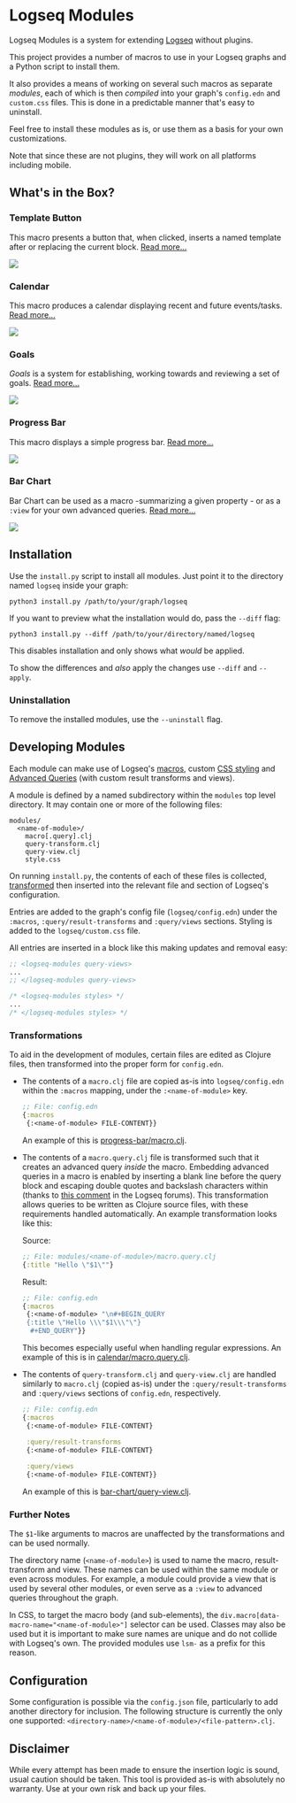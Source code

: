 # Logseq Modules

Logseq Modules is a system for extending  [Logseq](https://logseq.com) without plugins.

This project provides a number of macros to use in your Logseq graphs and a Python script to install them.

It also provides a means of working on several such macros as separate _modules_, each of which is then _compiled_ into your graph's `config.edn` and `custom.css` files. This is done in a predictable manner that's easy to uninstall.

Feel free to install these modules as is, or use them as a basis for your own customizations.

Note that since these are not plugins, they will work on all platforms including mobile.

## What's in the Box?

### Template Button

This macro presents a button that, when clicked, inserts a named template after or replacing the current block.
[Read more...](./modules/template-button/README.md)

![](./modules/template-button/preview.png)

### Calendar

This macro produces a calendar displaying recent and future events/tasks.
[Read more...](./modules/calendar/README.md)

![](./modules/calendar/preview.png)

### Goals

_Goals_ is a system for establishing, working towards and reviewing a set of goals.
[Read more...](./modules/goals/README.md)

![](./modules/goals/preview.png)

### Progress Bar

This macro displays a simple progress bar.
[Read more...](./modules/progress-bar/README.md)

![](./modules/progress-bar/preview.png)

### Bar Chart

Bar Chart can be used as a macro -summarizing a given property - or as a `:view` for your own advanced queries. [Read more...](./modules/bar-chart/README.md)

![](./modules/bar-chart/preview.png)

## Installation

Use the `install.py` script to install all modules. Just point it to the directory named `logseq` inside your graph:
```
python3 install.py /path/to/your/graph/logseq
```
If you want to preview what the installation would do, pass the `--diff` flag:
```
python3 install.py --diff /path/to/your/directory/named/logseq
```
This disables installation and only shows what _would_ be applied.

To show the differences and _also_ apply the changes use `--diff` and `--apply`.

### Uninstallation

To remove the installed modules, use the `--uninstall` flag.

## Developing Modules

Each module can make use of Logseq's [macros](https://docs.logseq.com/#/page/macros), custom [CSS styling](https://docs.logseq.com/#/page/custom.css) and [Advanced Queries](https://docs.logseq.com/#/page/advanced%20queries) (with custom result transforms and views).

A module is defined by a named subdirectory within the `modules` top level directory. It may contain one or more of the following files:
```
modules/
  <name-of-module>/
    macro[.query].clj
    query-transform.clj
    query-view.clj
    style.css
```
On running `install.py`, the contents of each of these files is collected, [transformed](#transformations) then inserted into the relevant file and section of Logseq's configuration.

Entries are added to the graph's config file (`logseq/config.edn`) under the `:macros`, `:query/result-transforms` and `:query/views` sections. Styling is added to the `logseq/custom.css` file.

All entries are inserted in a block like this making updates and removal easy:
```clojure
;; <logseq-modules query-views>
...
;; </logseq-modules query-views>
```
```css
/* <logseq-modules styles> */
...
/* </logseq-modules styles> */
```

### Transformations

To aid in the development of modules, certain files are edited as Clojure files, then transformed into the proper form for `config.edn`.

- The contents of a `macro.clj` file are copied as-is into `logseq/config.edn` within the `:macros` mapping, under the `:<name-of-module>` key.
  ```clojure
  ;; File: config.edn
  {:macros
   {:<name-of-module> FILE-CONTENT}}
  ```
  An example of this is [progress-bar/macro.clj](./modules/progress-bar/macro.clj).

- The contents of a `macro.query.clj` file is transformed such that it creates an advanced query _inside_ the macro. Embedding advanced queries in a macro is enabled by inserting a blank line before the query block and escaping double quotes and backslash characters within (thanks to [this comment](https://discuss.logseq.com/t/is-it-possible-with-macros-to-run-a-db-query-for-a-block-id-an-build-the-embed-block-id-inside-a-page/20952/16?u=iant) in the Logseq forums). This transformation allows queries to be written as Clojure source files, with these requirements handled automatically. An example transformation looks like this:
  
  Source:
  ```clojure
  ;; File: modules/<name-of-module>/macro.query.clj
  {:title "Hello \"$1\""}
  ```

  Result:
  ```clojure
  ;; File: config.edn
  {:macros
   {:<name-of-module> "\n#+BEGIN_QUERY
   {:title \"Hello \\\"$1\\\"\"}
    #+END_QUERY"}}
  ```
  This becomes especially useful when handling regular expressions.
  An example of this is in [calendar/macro.query.clj](./modules/calendar/macro.query.clj).

- The contents of `query-transform.clj` and `query-view.clj` are handled similarly to `macro.clj` (copied as-is) under the `:query/result-transforms` and `:query/views` sections of `config.edn`, respectively.
  
  ```clojure
  ;; File: config.edn
  {:macros
   {:<name-of-module> FILE-CONTENT}

   :query/result-transforms
   {:<name-of-module> FILE-CONTENT}
   
   :query/views
   {:<name-of-module> FILE-CONTENT}}
  ```
  An example of this is [bar-chart/query-view.clj](./modules/bar-chart/query-view.clj).

### Further Notes

The `$1`-like arguments to macros are unaffected by the transformations and can be used normally.

The directory name (`<name-of-module>`) is used to name the macro,
result-transform and view. These names can be used within the same module or even across modules. For example, a module could provide a view that is used by several other modules, or even serve as a `:view` to advanced queries throughout the graph.

In CSS, to target the macro body (and sub-elements), the `div.macro[data-macro-name="<name-of-module>"]` selector can be used. Classes may also be used but it is important to make sure names are unique and do not collide with Logseq's own. The provided modules use `lsm-` as a prefix for this reason.

## Configuration

Some configuration is possible via the `config.json` file, particularly to add another directory for inclusion. The following structure is currently the only one supported: `<directory-name>/<name-of-module>/<file-pattern>.clj`.

## Disclaimer

While every attempt has been made to ensure the insertion logic is sound, usual caution should be taken. This tool is provided as-is with absolutely no warranty. Use at your own risk and back up your files.
